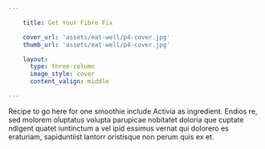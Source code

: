 ```yaml
---

    title: Get Your Fibre Fix

    cover_url: 'assets/eat-well/p4-cover.jpg'
    thumb_url: 'assets/eat-well/p4-cover.jpg'

    layout:
      type: three-column
      image_style: cover
      content_valign: middle

---
```


Recipe to go here for one smoothie include Activia as ingredient. Endios re, sed molorem oluptatus volupta parupicae nobitatet doloria que cuptate ndigent quatet iuntinctum a vel ipid essimus vernat qui dolorero es eraturiam, sapiduntiist lantorr oristisque non perum quis ex et.
